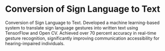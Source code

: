 # Conversion of Sign Language to Text

 Conversion of Sign Language to Text. Developed a machine learning-based system to translate sign language
 gestures into written text using TensorFlow and Open CV. Achieved over 70 percent accuracy in real-time gesture
 recognition, significantly improving communication accessibility for hearing-impaired individuals.
